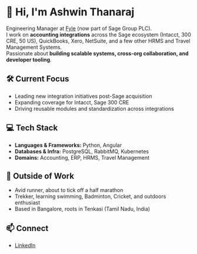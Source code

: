 # 👋 Hi, I'm Ashwin Thanaraj

Engineering Manager at [Fyle](https://www.fylehq.com) (now part of Sage Group PLC).  
I work on **accounting integrations** across the Sage ecosystem (Intacct, 300 CRE, 50 US), QuickBooks, Xero, NetSuite, and a few other HRMS and Travel Management Systems.  
Passionate about **building scalable systems, cross-org collaboration, and developer tooling**.

## 🛠️ Current Focus
- Leading new integration initiatives post-Sage acquisition  
- Expanding coverage for Intacct, Sage 300 CRE
- Driving reusable modules and standardization across integrations  

## 💻 Tech Stack
- **Languages & Frameworks:** Python, Angular  
- **Databases & Infra:** PostgreSQL, RabbitMQ, Kubernetes  
- **Domains:** Accounting, ERP, HRMS, Travel Management  

## 🏃 Outside of Work
- Avid runner, about to tick off a half marathon  
- Trekker, learning swimming, Badminton, Cricket, and outdoors enthusiast  
- Based in Bangalore, roots in Tenkasi (Tamil Nadu, India)  

## 📫 Connect
- [LinkedIn](https://www.linkedin.com/in/ashwin-thanaraj)  
